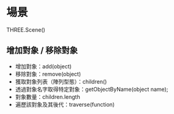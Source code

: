 # 場景
THREE.Scene()

## 增加對象 / 移除對象
* 增加對象：add(object)
* 移除對象：remove(object)
* 獲取對象列表（陣列型態）：children()
* 透過對象名字取得特定對象：getObjectByName(object name);
* 對象數量：children.length
* 遍歷該對象及其後代：traverse(function)